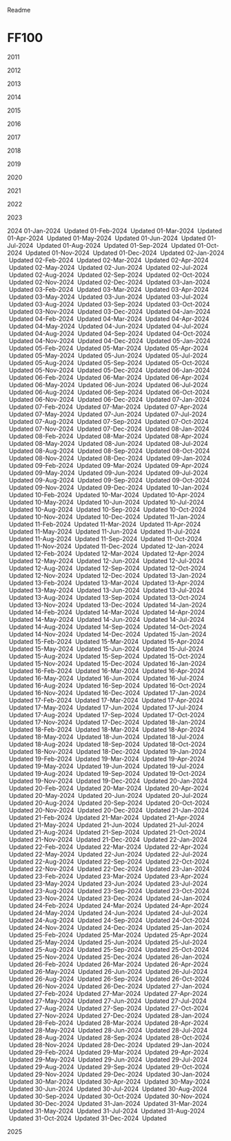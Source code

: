 Readme

# FF100
2011

2012

2013

2014

2015

2016

2017

2018

2019

2020

2021

2022

2023

2024
01-Jan-2024  Updated	01-Feb-2024	 Updated	01-Mar-2024	 Updated	01-Apr-2024	 Updated	01-May-2024	 Updated	01-Jun-2024	 Updated	01-Jul-2024	 Updated	01-Aug-2024	 Updated	01-Sep-2024	 Updated	01-Oct-2024	 Updated	01-Nov-2024	 Updated	01-Dec-2024	 Updated
02-Jan-2024	 Updated	02-Feb-2024	 Updated	02-Mar-2024	 Updated	02-Apr-2024	 Updated	02-May-2024	 Updated	02-Jun-2024	 Updated	02-Jul-2024	 Updated	02-Aug-2024	 Updated	02-Sep-2024	 Updated	02-Oct-2024	 Updated	02-Nov-2024	 Updated	02-Dec-2024	 Updated
03-Jan-2024	 Updated	03-Feb-2024	 Updated	03-Mar-2024	 Updated	03-Apr-2024	 Updated	03-May-2024	 Updated	03-Jun-2024	 Updated	03-Jul-2024	 Updated	03-Aug-2024	 Updated	03-Sep-2024	 Updated	03-Oct-2024	 Updated	03-Nov-2024	 Updated	03-Dec-2024	 Updated
04-Jan-2024	 Updated	04-Feb-2024	 Updated	04-Mar-2024	 Updated	04-Apr-2024	 Updated	04-May-2024	 Updated	04-Jun-2024	 Updated	04-Jul-2024	 Updated	04-Aug-2024	 Updated	04-Sep-2024	 Updated	04-Oct-2024	 Updated	04-Nov-2024	 Updated	04-Dec-2024	 Updated
05-Jan-2024	 Updated	05-Feb-2024	 Updated	05-Mar-2024	 Updated	05-Apr-2024	 Updated	05-May-2024	 Updated	05-Jun-2024	 Updated	05-Jul-2024	 Updated	05-Aug-2024	 Updated	05-Sep-2024	 Updated	05-Oct-2024	 Updated	05-Nov-2024	 Updated	05-Dec-2024	 Updated
06-Jan-2024	 Updated	06-Feb-2024	 Updated	06-Mar-2024	 Updated	06-Apr-2024	 Updated	06-May-2024	 Updated	06-Jun-2024	 Updated	06-Jul-2024	 Updated	06-Aug-2024	 Updated	06-Sep-2024	 Updated	06-Oct-2024	 Updated	06-Nov-2024	 Updated	06-Dec-2024	 Updated
07-Jan-2024	 Updated	07-Feb-2024	 Updated	07-Mar-2024	 Updated	07-Apr-2024	 Updated	07-May-2024	 Updated	07-Jun-2024	 Updated	07-Jul-2024	 Updated	07-Aug-2024	 Updated	07-Sep-2024	 Updated	07-Oct-2024	 Updated	07-Nov-2024	 Updated	07-Dec-2024	 Updated
08-Jan-2024	 Updated	08-Feb-2024	 Updated	08-Mar-2024	 Updated	08-Apr-2024	 Updated	08-May-2024	 Updated	08-Jun-2024	 Updated	08-Jul-2024	 Updated	08-Aug-2024	 Updated	08-Sep-2024	 Updated	08-Oct-2024	 Updated	08-Nov-2024	 Updated	08-Dec-2024	 Updated
09-Jan-2024	 Updated	09-Feb-2024	 Updated	09-Mar-2024	 Updated	09-Apr-2024	 Updated	09-May-2024	 Updated	09-Jun-2024	 Updated	09-Jul-2024	 Updated	09-Aug-2024	 Updated	09-Sep-2024	 Updated	09-Oct-2024	 Updated	09-Nov-2024	 Updated	09-Dec-2024	 Updated
10-Jan-2024	 Updated	10-Feb-2024	 Updated	10-Mar-2024	 Updated	10-Apr-2024	 Updated	10-May-2024	 Updated	10-Jun-2024	 Updated	10-Jul-2024	 Updated	10-Aug-2024	 Updated	10-Sep-2024	 Updated	10-Oct-2024	 Updated	10-Nov-2024	 Updated	10-Dec-2024	 Updated
11-Jan-2024	 Updated	11-Feb-2024	 Updated	11-Mar-2024	 Updated	11-Apr-2024	 Updated	11-May-2024	 Updated	11-Jun-2024	 Updated	11-Jul-2024	 Updated	11-Aug-2024	 Updated	11-Sep-2024	 Updated	11-Oct-2024	 Updated	11-Nov-2024	 Updated	11-Dec-2024	 Updated
12-Jan-2024	 Updated	12-Feb-2024	 Updated	12-Mar-2024	 Updated	12-Apr-2024	 Updated	12-May-2024	 Updated	12-Jun-2024	 Updated	12-Jul-2024	 Updated	12-Aug-2024	 Updated	12-Sep-2024	 Updated	12-Oct-2024	 Updated	12-Nov-2024	 Updated	12-Dec-2024	 Updated
13-Jan-2024	 Updated	13-Feb-2024	 Updated	13-Mar-2024	 Updated	13-Apr-2024	 Updated	13-May-2024	 Updated	13-Jun-2024	 Updated	13-Jul-2024	 Updated	13-Aug-2024	 Updated	13-Sep-2024	 Updated	13-Oct-2024	 Updated	13-Nov-2024	 Updated	13-Dec-2024	 Updated
14-Jan-2024	 Updated	14-Feb-2024	 Updated	14-Mar-2024	 Updated	14-Apr-2024	 Updated	14-May-2024	 Updated	14-Jun-2024	 Updated	14-Jul-2024	 Updated	14-Aug-2024	 Updated	14-Sep-2024	 Updated	14-Oct-2024	 Updated	14-Nov-2024	 Updated	14-Dec-2024	 Updated
15-Jan-2024	 Updated	15-Feb-2024	 Updated	15-Mar-2024	 Updated	15-Apr-2024	 Updated	15-May-2024	 Updated	15-Jun-2024	 Updated	15-Jul-2024	 Updated	15-Aug-2024	 Updated	15-Sep-2024	 Updated	15-Oct-2024	 Updated	15-Nov-2024	 Updated	15-Dec-2024	 Updated
16-Jan-2024	 Updated	16-Feb-2024	 Updated	16-Mar-2024	 Updated	16-Apr-2024	 Updated	16-May-2024	 Updated	16-Jun-2024	 Updated	16-Jul-2024	 Updated	16-Aug-2024	 Updated	16-Sep-2024	 Updated	16-Oct-2024	 Updated	16-Nov-2024	 Updated	16-Dec-2024	 Updated
17-Jan-2024	 Updated	17-Feb-2024	 Updated	17-Mar-2024	 Updated	17-Apr-2024	 Updated	17-May-2024	 Updated	17-Jun-2024	 Updated	17-Jul-2024	 Updated	17-Aug-2024	 Updated	17-Sep-2024	 Updated	17-Oct-2024	 Updated	17-Nov-2024	 Updated	17-Dec-2024	 Updated
18-Jan-2024	 Updated	18-Feb-2024	 Updated	18-Mar-2024	 Updated	18-Apr-2024	 Updated	18-May-2024	 Updated	18-Jun-2024	 Updated	18-Jul-2024	 Updated	18-Aug-2024	 Updated	18-Sep-2024	 Updated	18-Oct-2024	 Updated	18-Nov-2024	 Updated	18-Dec-2024	 Updated
19-Jan-2024	 Updated	19-Feb-2024	 Updated	19-Mar-2024	 Updated	19-Apr-2024	 Updated	19-May-2024	 Updated	19-Jun-2024	 Updated	19-Jul-2024	 Updated	19-Aug-2024	 Updated	19-Sep-2024	 Updated	19-Oct-2024	 Updated	19-Nov-2024	 Updated	19-Dec-2024	 Updated
20-Jan-2024	 Updated	20-Feb-2024	 Updated	20-Mar-2024	 Updated	20-Apr-2024	 Updated	20-May-2024	 Updated	20-Jun-2024	 Updated	20-Jul-2024	 Updated	20-Aug-2024	 Updated	20-Sep-2024	 Updated	20-Oct-2024	 Updated	20-Nov-2024	 Updated	20-Dec-2024	 Updated
21-Jan-2024	 Updated	21-Feb-2024	 Updated	21-Mar-2024	 Updated	21-Apr-2024	 Updated	21-May-2024	 Updated	21-Jun-2024	 Updated	21-Jul-2024	 Updated	21-Aug-2024	 Updated	21-Sep-2024	 Updated	21-Oct-2024	 Updated	21-Nov-2024	 Updated	21-Dec-2024	 Updated
22-Jan-2024	 Updated	22-Feb-2024	 Updated	22-Mar-2024	 Updated	22-Apr-2024	 Updated	22-May-2024	 Updated	22-Jun-2024	 Updated	22-Jul-2024	 Updated	22-Aug-2024	 Updated	22-Sep-2024	 Updated	22-Oct-2024	 Updated	22-Nov-2024	 Updated	22-Dec-2024	 Updated
23-Jan-2024	 Updated	23-Feb-2024	 Updated	23-Mar-2024	 Updated	23-Apr-2024	 Updated	23-May-2024	 Updated	23-Jun-2024	 Updated	23-Jul-2024	 Updated	23-Aug-2024	 Updated	23-Sep-2024	 Updated	23-Oct-2024	 Updated	23-Nov-2024	 Updated	23-Dec-2024	 Updated
24-Jan-2024	 Updated	24-Feb-2024	 Updated	24-Mar-2024	 Updated	24-Apr-2024	 Updated	24-May-2024	 Updated	24-Jun-2024	 Updated	24-Jul-2024	 Updated	24-Aug-2024	 Updated	24-Sep-2024	 Updated	24-Oct-2024	 Updated	24-Nov-2024	 Updated	24-Dec-2024	 Updated
25-Jan-2024	 Updated	25-Feb-2024	 Updated	25-Mar-2024	 Updated	25-Apr-2024	 Updated	25-May-2024	 Updated	25-Jun-2024	 Updated	25-Jul-2024	 Updated	25-Aug-2024	 Updated	25-Sep-2024	 Updated	25-Oct-2024	 Updated	25-Nov-2024	 Updated	25-Dec-2024	 Updated
26-Jan-2024	 Updated	26-Feb-2024	 Updated	26-Mar-2024	 Updated	26-Apr-2024	 Updated	26-May-2024	 Updated	26-Jun-2024	 Updated	26-Jul-2024	 Updated	26-Aug-2024	 Updated	26-Sep-2024	 Updated	26-Oct-2024	 Updated	26-Nov-2024	 Updated	26-Dec-2024	 Updated
27-Jan-2024	 Updated	27-Feb-2024	 Updated	27-Mar-2024	 Updated	27-Apr-2024	 Updated	27-May-2024	 Updated	27-Jun-2024	 Updated	27-Jul-2024	 Updated	27-Aug-2024	 Updated	27-Sep-2024	 Updated	27-Oct-2024	 Updated	27-Nov-2024	 Updated	27-Dec-2024	 Updated
28-Jan-2024	 Updated	28-Feb-2024	 Updated	28-Mar-2024	 Updated	28-Apr-2024	 Updated	28-May-2024	 Updated	28-Jun-2024	 Updated	28-Jul-2024	 Updated	28-Aug-2024	 Updated	28-Sep-2024	 Updated	28-Oct-2024	 Updated	28-Nov-2024	 Updated	28-Dec-2024	 Updated
29-Jan-2024	 Updated	29-Feb-2024	 Updated	29-Mar-2024	 Updated	29-Apr-2024	 Updated	29-May-2024	 Updated	29-Jun-2024	 Updated	29-Jul-2024	 Updated	29-Aug-2024	 Updated	29-Sep-2024	 Updated	29-Oct-2024	 Updated	29-Nov-2024	 Updated	29-Dec-2024	 Updated
30-Jan-2024	 Updated	                        30-Mar-2024	 Updated	30-Apr-2024	 Updated	30-May-2024	 Updated	30-Jun-2024	 Updated	30-Jul-2024	 Updated	30-Aug-2024	 Updated	30-Sep-2024	 Updated	30-Oct-2024	 Updated	30-Nov-2024	 Updated	30-Dec-2024	 Updated
31-Jan-2024	 Updated		                	31-Mar-2024	 Updated	                		31-May-2024	 Updated			                31-Jul-2024	 Updated	31-Aug-2024	 Updated	                		31-Oct-2024	 Updated		                	31-Dec-2024	 Updated

2025
